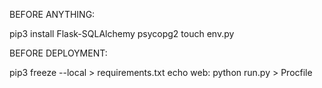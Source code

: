 

BEFORE ANYTHING:

pip3 install Flask-SQLAlchemy psycopg2
touch env.py

BEFORE DEPLOYMENT:

pip3 freeze --local > requirements.txt
echo web: python run.py > Procfile

